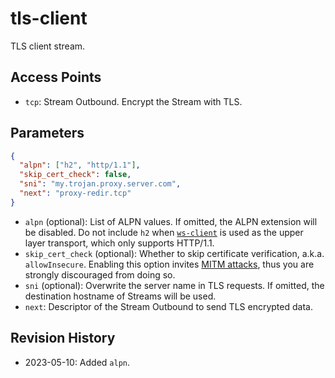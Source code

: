 # tls-client

TLS client stream.

## Access Points

- `tcp`: Stream Outbound. Encrypt the Stream with TLS.

## Parameters

```json
{
  "alpn": ["h2", "http/1.1"],
  "skip_cert_check": false,
  "sni": "my.trojan.proxy.server.com",
  "next": "proxy-redir.tcp"
}
```

- `alpn` (optional): List of ALPN values. If omitted, the ALPN extension will be disabled. Do not include `h2` when [`ws-client`](./ws-client.md) is used as the upper layer transport, which only supports HTTP/1.1.
- `skip_cert_check` (optional): Whether to skip certificate verification, a.k.a. `allowInsecure`. Enabling this option invites [MITM attacks](https://en.wikipedia.org/wiki/Man-in-the-middle_attack), thus you are strongly discouraged from doing so.
- `sni` (optional): Overwrite the server name in TLS requests. If omitted, the destination hostname of Streams will be used.
- `next`: Descriptor of the Stream Outbound to send TLS encrypted data.

## Revision History

- 2023-05-10: Added `alpn`.
